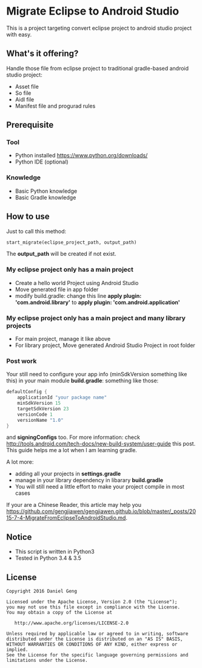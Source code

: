 Migrate Eclipse to Android Studio
========
This is a project targeting convert eclipse project to android studio project with easy.

## What's it offering?
Handle those file from eclipse project to traditional gradle-based android studio project:
* Asset file
* So file
* Aidl file
* Manifest file and progurad rules

## Prerequisite
### Tool
* Python installed <https://www.python.org/downloads/>
* Python IDE (optional)
### Knowledge
* Basic Python knowledge
* Basic Gradle knowledge

## How to use
Just to call this method:
```Python
start_migrate(eclipse_project_path, output_path)
```
The **output_path** will be created if not exist.

### My eclipse project only has a main project
* Create a hello world Project using Android Studio
* Move generated file in app folder
* modify build.gradle:
change this line **apply plugin: 'com.android.library'** to **apply plugin: 'com.android.application'**

### My eclipse project only has a main project and many library projects
* For main project, manage it like above
* For library project, Move generated Android Studio Project in root folder

### Post work
Your still need to configure your app info (minSdkVersion something like this) in your main module **build.gradle**:
something like those:
```groovy
defaultConfig {
    applicationId "your package name"
    minSdkVersion 15
    targetSdkVersion 23
    versionCode 1
    versionName "1.0"
}
```
and **signingConfigs** too.
For more information: check <http://tools.android.com/tech-docs/new-build-system/user-guide> this post.
This guide helps me a lot when I am learning gradle.

A lot more:
* adding all your projects in **settings.gradle**
* manage in your library dependency in libarary **build.gradle**
* You will still need a little effort to make your project compile in most cases

If your are a Chinese Reader, this article may help you <https://github.com/gengjiawen/gengjiawen.github.io/blob/master/_posts/2015-7-4-MigrateFromEclipseToAndroidStudio.md>.

## Notice
* This script is written in Python3
* Tested in Python 3.4 & 3.5

## License

    Copyright 2016 Daniel Geng

    Licensed under the Apache License, Version 2.0 (the "License");
    you may not use this file except in compliance with the License.
    You may obtain a copy of the License at

       http://www.apache.org/licenses/LICENSE-2.0

    Unless required by applicable law or agreed to in writing, software
    distributed under the License is distributed on an "AS IS" BASIS,
    WITHOUT WARRANTIES OR CONDITIONS OF ANY KIND, either express or implied.
    See the License for the specific language governing permissions and
    limitations under the License.

